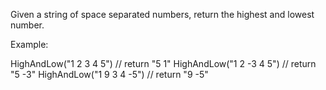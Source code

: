 Given a string of space separated numbers, return the highest and lowest number.

Example:

HighAndLow("1 2 3 4 5") // return "5 1"
HighAndLow("1 2 -3 4 5") // return "5 -3"
HighAndLow("1 9 3 4 -5") // return "9 -5"
